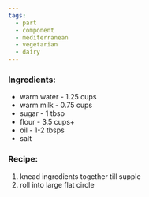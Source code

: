 ```yaml
---
tags:
  - part
  - component
  - mediterranean
  - vegetarian
  - dairy
---
```

### Ingredients:
- warm water - 1.25 cups
- warm milk - 0.75 cups
- sugar - 1 tbsp
- flour - 3.5 cups+
- oil - 1-2 tbsps
- salt

### Recipe:
1. knead ingredients together till supple
2. roll into large flat circle